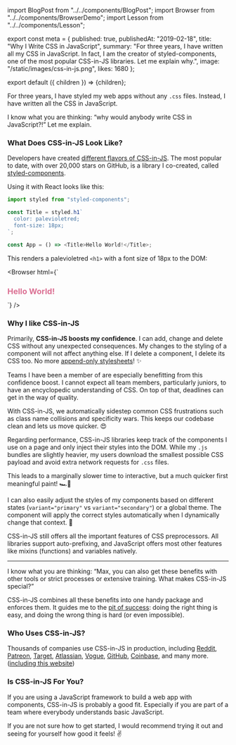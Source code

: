 import BlogPost from "../../components/BlogPost";
import Browser from "../../components/BrowserDemo";
import Lesson from "../../components/Lesson";

export const meta = {
  published: true,
  publishedAt: "2019-02-18",
  title: "Why I Write CSS in JavaScript",
  summary:
    "For three years, I have written all my CSS in JavaScript. In fact, I am the creator of styled-components, one of the most popular CSS-in-JS libraries. Let me explain why.",
  image: "/static/images/css-in-js.png",
  likes: 1680
};

export default ({ children }) => <BlogPost meta={meta}>{children}</BlogPost>;

For three years, I have styled my web apps without any `.css` files. Instead, I have written all the CSS in JavaScript.

I know what you are thinking: “why would anybody write CSS in JavaScript?!” Let me explain.

### What Does CSS-in-JS Look Like?

Developers have created [different flavors of CSS-in-JS](https://github.com/michelebertoli/css-in-js). The most popular to date, with over 20,000 stars on GitHub, is a library I co-created, called [styled-components](https://styled-components.com).

Using it with React looks like this:

```js
import styled from "styled-components";

const Title = styled.h1`
  color: palevioletred;
  font-size: 18px;
`;

const App = () => <Title>Hello World!</Title>;
```

This renders a palevioletred `<h1>` with a font size of 18px to the DOM:

<Browser
  html={`
  <style>
    .faEkXI {
      font-size: 18px;
      color: palevioletred;
    }
  </style>
  <h1 class="sc-ifAKCX faEkXI">Hello World!</h1>
`}
/>

### Why I like CSS-in-JS

Primarily, **CSS-in-JS boosts my confidence**. I can add, change and delete CSS without any unexpected consequences. My changes to the styling of a component will not affect anything else. If I delete a component, I delete its CSS too. No more [append-only stylesheets](https://css-tricks.com/oh-no-stylesheet-grows-grows-grows-append-stylesheet-problem/)! ✨

<Lesson
  title="Confidence"
  body="Add, change and delete CSS without any unexpected consequences and avoid dead code."
/>

<Lesson
  title="Painless Maintenance"
  body="Never go on a hunt for CSS affecting your components ever again."
/>

Teams I have been a member of are especially benefitting from this confidence boost. I cannot expect all team members, particularly juniors, to have an encyclopedic understanding of CSS. On top of that, deadlines can get in the way of quality.

With CSS-in-JS, we automatically sidestep common CSS frustrations such as class name collisions and specificity wars. This keeps our codebase clean and lets us move quicker. 😍

<Lesson
  title="Enhanced Teamwork"
  body="Avoid common CSS frustrations to keep a neat codebase and moving quickly, regardless of experience levels."
/>

Regarding performance, CSS-in-JS libraries keep track of the components I use on a page and only inject their styles into the DOM. While my `.js` bundles are slightly heavier, my users download the smallest possible CSS payload and avoid extra network requests for `.css` files.

This leads to a marginally slower time to interactive, but a much quicker first meaningful paint! 🏎💨

<Lesson
  title="Fast Performance"
  body="Send only the critical CSS to the user for a rapid first paint."
/>

I can also easily adjust the styles of my components based on different states (`variant="primary"` vs `variant="secondary"`) or a global theme. The component will apply the correct styles automatically when I dynamically change that context. 💅

<Lesson
  title="Dynamic Styling"
  body="Simply style your components with a global theme or based on different states."
/>

CSS-in-JS still offers all the important features of CSS preprocessors. All libraries support auto-prefixing, and JavaScript offers most other features like mixins (functions) and variables natively.

---

I know what you are thinking: “Max, you can also get these benefits with other tools or strict processes or extensive training. What makes CSS-in-JS special?”

CSS-in-JS combines all these benefits into one handy package and enforces them. It guides me to the [pit of success](https://blog.codinghorror.com/falling-into-the-pit-of-success/): doing the right thing is easy, and doing the wrong thing is hard (or even impossible).

### Who Uses CSS-in-JS?

Thousands of companies use CSS-in-JS in production, including [Reddit](https://reddit.com), [Patreon](https://patreon.com), [Target](https://target.com), [Atlassian](https://atlaskit.atlassian.com), [Vogue](https://vogue.de), [GitHub](https://primer.style/components), [Coinbase](https://pro.coinbase.com), and many more. ([including this website](https://github.com/mxstbr/mxstbr.com))

### Is CSS-in-JS For You?

If you are using a JavaScript framework to build a web app with components, CSS-in-JS is probably a good fit. Especially if you are part of a team where everybody understands basic JavaScript.

If you are not sure how to get started, I would recommend trying it out and seeing for yourself how good it feels! ✌️
